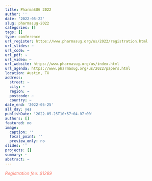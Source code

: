```yaml
---
title: PharmaSUG 2022
author: ''
date: '2022-05-22'
slug: pharmasug-2022
categories: []
tags: []
type: conference
url_register: https://www.pharmasug.org/us/2022/registration.html
url_slides: ~
url_code: ~
url_pdf: ~
url_video: ~
url_website: https://www.pharmasug.org/us/index.html
url_agenda: https://www.pharmasug.org/us/2022/papers.html
location: Austin, TX
address:
  street: ~
  city: ~
  region: ~
  postcode: ~
  country: ~
date_end: '2022-05-25'
all_day: yes
publishDate: '2022-05-25T10:57:04-07:00'
authors: []
featured: no
image:
  caption: ''
  focal_point: ''
  preview_only: no
slides: ''
projects: []
summary: ~
abstract: ~
---
```

<span style="color: salmon;">*Registration fee: $1299*</span>

<!--more-->
